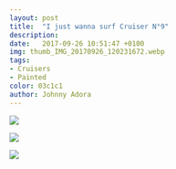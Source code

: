 ```yaml
---
layout: post
title:  "I just wanna surf Cruiser N°9"
description: 
date:   2017-09-26 10:51:47 +0100
img: thumb_IMG_20170926_120231672.webp
tags: 
- Cruisers
- Painted
color: 03c1c1
author: Johnny Adora
---
```


![]({{site.baseurl}}/images/IMG_20170926_120231672.webp)

![]({{site.baseurl}}/images/IMG_20180223_195725.webp)

![]({{site.baseurl}}/images/IMG_20180223_195817.webp)